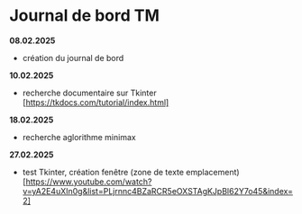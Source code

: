 # Journal de bord TM

**08.02.2025**
- création du journal de bord

**10.02.2025**
- recherche documentaire sur Tkinter [https://tkdocs.com/tutorial/index.html]

**18.02.2025**
- recherche aglorithme minimax

**27.02.2025**
- test Tkinter, création fenêtre (zone de texte emplacement)[https://www.youtube.com/watch?v=yA2E4uXIn0g&list=PLjrnnc4BZaRCR5eOXSTAgKJpBl62Y7o45&index=2]




